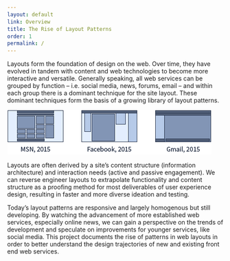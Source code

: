 ```yaml
---
layout: default
link: Overview
title: The Rise of Layout Patterns
order: 1
permalink: /
---
```


Layouts form the foundation of design on the web. Over time, they have evolved in tandem with content and web technologies to become more interactive and versatile. Generally speaking, all web services can be grouped by function – i.e. social media, news, forums, email – and within each group there is a dominant technique for the site layout. These dominant techniques form the basis of a growing library of layout patterns.

![figure1](images/figure1.png)

Layouts are often derived by a site’s content structure (information architecture) and interaction needs (active and passive engagement). We can reverse engineer layouts to extrapolate  functionality and content structure as a proofing method for most deliverables of user experience design, resulting in faster and more diverse ideation and testing.

Today’s layout patterns are responsive and largely homogenous but still developing. By watching the advancement of more established web services, especially online news, we can gain a perspective on the trends of development and speculate on improvements for younger services, like social media.
This project documents the rise of patterns in web layouts in order to better understand the design trajectories of new and existing front end web services.
